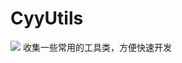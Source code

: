 # CyyUtils

[![](https://jitpack.io/v/chenyy0708/CyyUtils.svg)](https://jitpack.io/#chenyy0708/CyyUtils)
收集一些常用的工具类，方便快速开发
